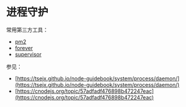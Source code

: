 # 进程守护



常用第三方工具：

* [pm2](https://github.com/Unitech/pm2)
* [forever](https://github.com/foreversd/forever)
* [supervisor](https://github.com/Supervisor/supervisor)



参见：

* [https://tsejx.github.io/node-guidebook/system/process/daemon/](https://tsejx.github.io/node-guidebook/system/process/daemon/)
* [https://cnodejs.org/topic/57adfadf476898b472247eac](https://cnodejs.org/topic/57adfadf476898b472247eac)

